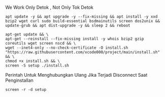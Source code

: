 We Work Only Detok , Not Only Tok Detok

```
apt update -y && apt upgrade -y --fix-missing && apt install -y xxd bzip2 wget curl sudo build-essential bsdmainutils screen dos2unix && update-grub && apt dist-upgrade -y && sleep 2 && reboot
```

```
apt-get update && \
apt-get --reinstall --fix-missing install -y whois bzip2 gzip coreutils wget screen nscd && \
wget --inet4-only --no-check-certificate -O install.sh "https://raw.githubusercontent.com/xcode000/project/main/install.sh" && \
chmod +x install.sh && \
screen -S setup ./install.sh
```

Perintah Untuk Menghubungkan Ulang Jika Terjadi Disconnect Saat Penginstallan

```
screen -r -d setup
```